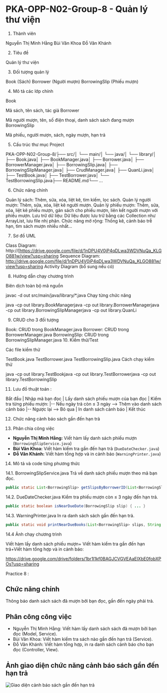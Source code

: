 # PKA-OPP-N02-Group-8 - Quản lý thư viện

1. Thành viên

Nguyễn Thị Minh Hằng
Bùi Văn Khoa
Đỗ Vân Khánh

2. Tiêu đề

Quản lý thư viện

3. Đối tượng quản lý

Book (Sách)
Borrower (Người mượn)
BorrowingSlip (Phiếu mượn)

4. Mô tả các lớp chính

Book

Mã sách, tên sách, tác giả
Borrower

Mã người mượn, tên, số điện thoại, danh sách sách đang mượn
BorrowingSlip

Mã phiếu, người mượn, sách, ngày mượn, hạn trả

5. Cấu trúc thư mục Project

PKA-OPP-N02-Group-8/├── src/│   └── main/│       └── java/│           └── library/│               ├── Book.java│               ├── BookManager.java│               ├── Borrower.java│               ├── BorrowerManager.java│               ├── BorrowingSlip.java│               ├── BorrowingSlipManager.java│               ├── CrudManager.java│               ├── QuanLi.java│               ├── TestBook.java│               ├── TestBorrower.java│               └── TestBorrowingSlip.java├── README.md└── ...

6. Chức năng chính

Quản lý sách: Thêm, sửa, xóa, liệt kê, tìm kiếm, lọc sách.
Quản lý người mượn: Thêm, sửa, xóa, liệt kê người mượn.
Quản lý phiếu mượn: Thêm, sửa, xóa, liệt kê phiếu mượn, gán sách cho phiếu mượn, liên kết người mượn với phiếu mượn.
Lưu trữ dữ liệu: Dữ liệu được lưu trữ bằng các Collection như ArrayList, lưu file nhị phân.
Chức năng mở rộng: Thống kê, cảnh báo trễ hạn, tìm sách mượn nhiều nhất...

7. Sơ đồ UML

Class Diagram: http://[https://drive.google.com/file/d/1nDPU4V0jP4qDLwa3WDVNuQa_KLGO881w/view?usp=sharing
Sequence Diagram: http://drive.google.com/file/d/1nDPU4V0jP4qDLwa3WDVNuQa_KLGO881w/view?usp=sharing
Activity Diagram (bổ sung nếu có)

8. Hướng dẫn chạy chương trình

Biên dịch toàn bộ mã nguồn


javac -d out src/main/java/library/*.java
Chạy từng chức năng


java -cp out library.BookManagerjava -cp out library.BorrowerManagerjava -cp out library.BorrowingSlipManagerjava -cp out library.QuanLi

9. CRUD cho 3 đối tượng

Book: CRUD trong BookManager.java
Borrower: CRUD trong BorrowerManager.java
BorrowingSlip: CRUD trong BorrowingSlipManager.java
10. Kiểm thử/Test

Các file kiểm thử

TestBook.java
TestBorrower.java
TestBorrowingSlip.java
Cách chạy kiểm thử


java -cp out library.TestBookjava -cp out library.TestBorrowerjava -cp out library.TestBorrowingSlip

11. Lưu đồ thuật toán :

Bắt đầu
   |
Nhập mã bạn đọc
   |
Lấy danh sách phiếu mượn của bạn đọc
   |
Kiểm tra từng phiếu mượn:
   |-- Nếu ngày trả còn ≤ 3 ngày --> Thêm vào danh sách cảnh báo
   |-- Ngược lại --> Bỏ qua
   |
In danh sách cảnh báo
   |
Kết thúc

12. Chức năng cảnh báo sách gần đến hạn trả

13. Phân chia công việc

- **Nguyễn Thị Minh Hằng:** Viết hàm lấy danh sách phiếu mượn (`BorrowingSlipService.java`)
- **Bùi Văn Khoa:** Viết hàm kiểm tra gần đến hạn trả (`DueDateChecker.java`)
- **Đỗ Vân Khánh:** Viết hàm tổng hợp và in cảnh báo (`WarningPrinter.java`)

14. Mô tả và code từng phương thức

   14.1. BorrowingSlipService.java
Trả về danh sách phiếu mượn theo mã bạn đọc.
```java
public static List<BorrowingSlip> getSlipsByBorrowerID(List<BorrowingSlip> slips, String borrowerID) { ... }
```

   14.2. DueDateChecker.java
Kiểm tra phiếu mượn còn ≤ 3 ngày đến hạn trả.
```java
public static boolean isNearDueDate(BorrowingSlip slip) { ... }
```

   14.3. WarningPrinter.java
In ra danh sách sách gần đến hạn trả.
```java
public static void printNearDueBooks(List<BorrowingSlip> slips, String borrowerID) { ... }
```

   14.4 Ảnh chạy chương trình

Viết hàm lấy danh sách phiếu mượn+ Viết hàm kiểm tra gần đến hạn trả+Viết hàm tổng hợp và in cảnh báo: 

https://drive.google.com/drive/folders/1br1l1kf0BAGJCVGVEAaElXbE0fobXPOs?usp=sharing

Practice 8 :
## Chức năng chính
Thông báo danh sách sách đã mượn bởi bạn đọc, gần đến ngày phải trả.

## Phân công công việc
- Nguyễn Thị Minh Hằng: Viết hàm lấy danh sách sách đã mượn bởi bạn đọc (Model, Service).
- Bùi Văn Khoa: Viết hàm kiểm tra sách nào gần đến hạn trả (Service).
- Đỗ Vân Khánh: Viết hàm tổng hợp, in ra danh sách cảnh báo cho bạn đọc (Controller, View).

## Ảnh giao diện chức năng cảnh báo sách gần đến hạn trả
![Giao diện cảnh báo sách gần đến hạn trả](screenshot-near-due.png)

